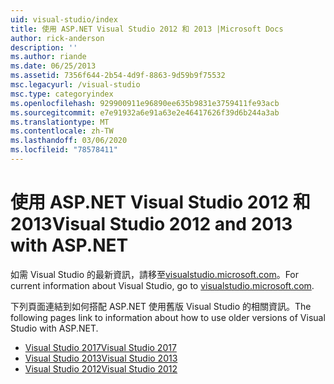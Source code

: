 ```yaml
---
uid: visual-studio/index
title: 使用 ASP.NET Visual Studio 2012 和 2013 |Microsoft Docs
author: rick-anderson
description: ''
ms.author: riande
ms.date: 06/25/2013
ms.assetid: 7356f644-2b54-4d9f-8863-9d59b9f75532
msc.legacyurl: /visual-studio
msc.type: categoryindex
ms.openlocfilehash: 929900911e96890ee635b9831e3759411fe93acb
ms.sourcegitcommit: e7e91932a6e91a63e2e46417626f39d6b244a3ab
ms.translationtype: MT
ms.contentlocale: zh-TW
ms.lasthandoff: 03/06/2020
ms.locfileid: "78578411"
---
```

# <a name="visual-studio-2012-and-2013-with-aspnet"></a><span data-ttu-id="19a0b-102">使用 ASP.NET Visual Studio 2012 和2013</span><span class="sxs-lookup"><span data-stu-id="19a0b-102">Visual Studio 2012 and 2013 with ASP.NET</span></span>

<span data-ttu-id="19a0b-103">如需 Visual Studio 的最新資訊，請移至[visualstudio.microsoft.com](https://visualstudio.microsoft.com)。</span><span class="sxs-lookup"><span data-stu-id="19a0b-103">For current information about Visual Studio, go to [visualstudio.microsoft.com](https://visualstudio.microsoft.com).</span></span>

<span data-ttu-id="19a0b-104">下列頁面連結到如何搭配 ASP.NET 使用舊版 Visual Studio 的相關資訊。</span><span class="sxs-lookup"><span data-stu-id="19a0b-104">The following pages link to information about how to use older versions of Visual Studio with ASP.NET.</span></span>

- [<span data-ttu-id="19a0b-105">Visual Studio 2017</span><span class="sxs-lookup"><span data-stu-id="19a0b-105">Visual Studio 2017</span></span>](overview/2017/index.md)
- [<span data-ttu-id="19a0b-106">Visual Studio 2013</span><span class="sxs-lookup"><span data-stu-id="19a0b-106">Visual Studio 2013</span></span>](overview/2013/index.md)
- [<span data-ttu-id="19a0b-107">Visual Studio 2012</span><span class="sxs-lookup"><span data-stu-id="19a0b-107">Visual Studio 2012</span></span>](overview/2012/index.md)
